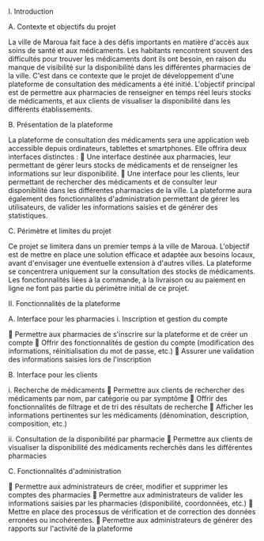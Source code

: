 
I.	Introduction

A.	Contexte et objectifs du projet

La ville de Maroua fait face à des défis importants en matière d'accès aux soins de santé et aux médicaments. Les habitants rencontrent souvent des difficultés pour trouver les médicaments dont ils ont besoin, en raison du manque de visibilité sur la disponibilité dans les différentes pharmacies de la ville.
C'est dans ce contexte que le projet de développement d'une plateforme de consultation des médicaments a été initié. L'objectif principal est de permettre aux pharmacies de renseigner en temps réel leurs stocks de médicaments, et aux clients de visualiser la disponibilité dans les différents établissements.

B.	Présentation de la plateforme

La plateforme de consultation des médicaments sera une application web accessible depuis ordinateurs, tablettes et smartphones. Elle offrira deux interfaces distinctes :
	Une interface destinée aux pharmacies, leur permettant de gérer leurs stocks de médicaments et de renseigner les informations sur leur disponibilité.
	Une interface pour les clients, leur permettant de rechercher des médicaments et de consulter leur disponibilité dans les différentes pharmacies de la ville.
La plateforme aura également des fonctionnalités d'administration permettant de gérer les utilisateurs, de valider les informations saisies et de générer des statistiques.

C.	Périmètre et limites du projet

Ce projet se limitera dans un premier temps à la ville de Maroua. L'objectif est de mettre en place une solution efficace et adaptée aux besoins locaux, avant d'envisager une éventuelle extension à d'autres villes.
La plateforme se concentrera uniquement sur la consultation des stocks de médicaments. Les fonctionnalités liées à la commande, à la livraison ou au paiement en ligne ne font pas partie du périmètre initial de ce projet.

II.	Fonctionnalités de la plateforme

A.	Interface pour les pharmacies
i.	Inscription et gestion du compte

	Permettre aux pharmacies de s'inscrire sur la plateforme et de créer un compte
	Offrir des fonctionnalités de gestion du compte (modification des informations, réinitialisation du mot de passe, etc.)
	Assurer une validation des informations saisies lors de l'inscription

B.	Interface pour les clients

i.	Recherche de médicaments
	Permettre aux clients de rechercher des médicaments par nom, par catégorie ou par symptôme
	Offrir des fonctionnalités de filtrage et de tri des résultats de recherche
	Afficher les informations pertinentes sur les médicaments (dénomination, description, composition, etc.)

ii.	Consultation de la disponibilité par pharmacie
	Permettre aux clients de visualiser la disponibilité des médicaments recherchés dans les différentes pharmacies

C.	Fonctionnalités d'administration

	Permettre aux administrateurs de créer, modifier et supprimer les comptes des pharmacies
	Permettre aux administrateurs de valider les informations saisies par les pharmacies (disponibilité, coordonnées, etc.)
	Mettre en place des processus de vérification et de correction des données erronées ou incohérentes.
	Permettre aux administrateurs de générer des rapports sur l'activité de la plateforme